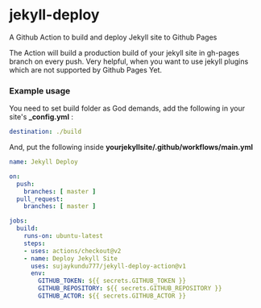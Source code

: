 # jekyll-deploy
A Github Action to build and deploy Jekyll site to Github Pages

The Action will build a production build of your jekyll site in gh-pages branch on every push. Very helpful, when you want to use jekyll plugins which are not supported by Github Pages Yet.

### Example usage

You need to set build folder as God demands, add the following in your site's **_config.yml** :

```yml
destination: ./build
```

And, put the following inside **yourjekyllsite/.github/workflows/main.yml**

```yml
name: Jekyll Deploy

on:
  push:
    branches: [ master ]
  pull_request:
    branches: [ master ]

jobs:
  build:
    runs-on: ubuntu-latest
    steps:
    - uses: actions/checkout@v2
    - name: Deploy Jekyll Site
      uses: sujaykundu777/jekyll-deploy-action@v1
      env:
        GITHUB_TOKEN: ${{ secrets.GITHUB_TOKEN }}
        GITHUB_REPOSITORY: ${{ secrets.GITHUB_REPOSITORY }}
        GITHUB_ACTOR: ${{ secrets.GITHUB_ACTOR }}
```
